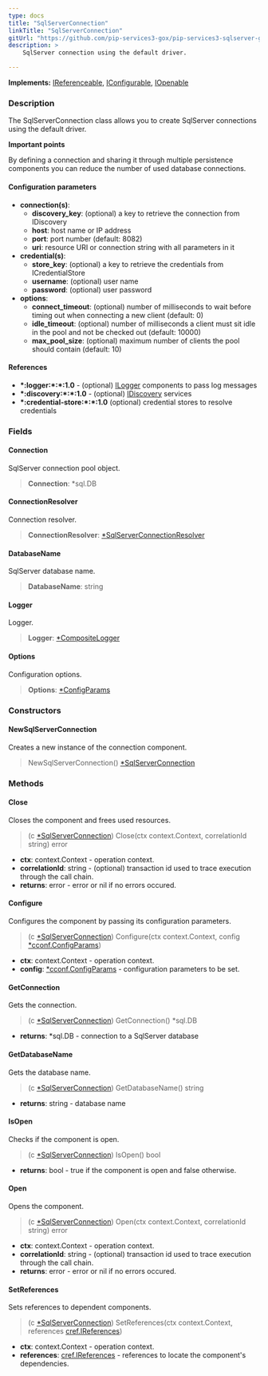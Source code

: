 ```yaml
---
type: docs
title: "SqlServerConnection"
linkTitle: "SqlServerConnection"
gitUrl: "https://github.com/pip-services3-gox/pip-services3-sqlserver-gox"
description: >
    SqlServer connection using the default driver.

---
```


**Implements:** [IReferenceable](../../../commons/refer/ireferenceable), [IConfigurable](../../../commons/config/iconfigurable),
[IOpenable](../../../commons/run/iopenable)

### Description
The SqlServerConnection class allows you to create SqlServer connections using the default driver.

**Important points**

By defining a connection and sharing it through multiple persistence components
you can reduce the number of used database connections.

#### Configuration parameters

- **connection(s)**:
	- **discovery_key**: (optional) a key to retrieve the connection from IDiscovery
	- **host**: host name or IP address
	- **port**: port number (default: 8082)
	- **uri**: resource URI or connection string with all parameters in it
- **credential(s)**:
	- **store_key**: (optional) a key to retrieve the credentials from ICredentialStore
	- **username**: (optional) user name
	- **password**: (optional) user password
- **options**:
	- **connect_timeout**:      (optional) number of milliseconds to wait before timing out when connecting a new client (default: 0)
	- **idle_timeout**:         (optional) number of milliseconds a client must sit idle in the pool and not be checked out (default: 10000)
	- **max_pool_size**:        (optional) maximum number of clients the pool should contain (default: 10)


#### References
- **\*:logger:\*:\*:1.0** - (optional) [ILogger](../../../components/log/ilogger) components to pass log messages
- **\*:discovery:\*:\*:1.0** - (optional) [IDiscovery](../../../components/connect/idiscovery) services
- **\*:credential-store:\*:\*:1.0** (optional) credential stores to resolve credentials


### Fields

<span class="hide-title-link">


#### Connection
SqlServer connection pool object.
> **Connection**: *sql.DB

#### ConnectionResolver
Connection resolver.
> **ConnectionResolver**: [*SqlServerConnectionResolver](../sqlserver_connection_resolver)

#### DatabaseName
SqlServer database name.
> **DatabaseName**: string

#### Logger
Logger.
> **Logger**: [*CompositeLogger](../../../components/log/composite_logger)

#### Options
Configuration options.
> **Options**: [*ConfigParams](../../../commons/config/config_params)


</span>

### Constructors

#### NewSqlServerConnection

Creates a new instance of the connection component.

> NewSqlServerConnection() [*SqlServerConnection]()


### Methods

#### Close
Closes the component and frees used resources.

> (c [*SqlServerConnection]()) Close(ctx context.Context, correlationId string) error

- **ctx**: context.Context - operation context.
- **correlationId**: string - (optional) transaction id used to trace execution through the call chain.
- **returns**: error - error or nil if no errors occured.


#### Configure
Configures the component by passing its configuration parameters.

> (c [*SqlServerConnection]()) Configure(ctx context.Context, config [*cconf.ConfigParams](../../../commons/config/config_params))

- **ctx**: context.Context - operation context.
- **config**: [*cconf.ConfigParams](../../../commons/config/config_params) - configuration parameters to be set.


#### GetConnection
Gets the connection.
> (c [*SqlServerConnection]()) GetConnection() *sql.DB

- **returns**: *sql.DB - connection to a SqlServer database


#### GetDatabaseName
Gets the database name.

> (c [*SqlServerConnection]()) GetDatabaseName() string

- **returns**: string - database name


#### IsOpen
Checks if the component is open.

> (c [*SqlServerConnection]()) IsOpen() bool

- **returns**: bool - true if the component is open and false otherwise.


#### Open
Opens the component.

> (c [*SqlServerConnection]()) Open(ctx context.Context, correlationId string) error

- **ctx**: context.Context - operation context.
- **correlationId**: string - (optional) transaction id used to trace execution through the call chain.
- **returns**: error - error or nil if no errors occured.

#### SetReferences
Sets references to dependent components.

> (c [*SqlServerConnection]()) SetReferences(ctx context.Context, references [cref.IReferences](../../../commons/refer/ireferences))

- **ctx**: context.Context - operation context.
- **references**: [cref.IReferences](../../../commons/refer/ireferences) - references to locate the component's dependencies.

